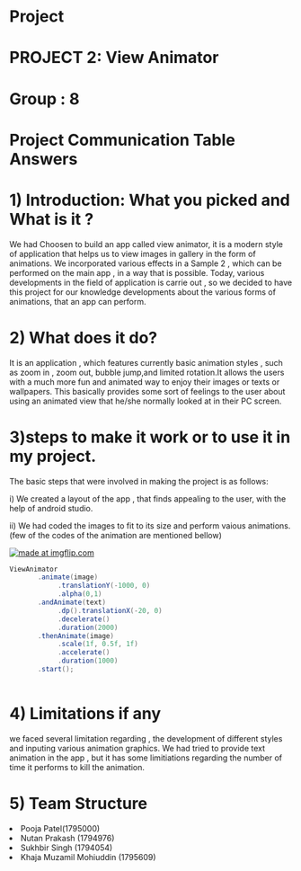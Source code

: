 # Project

# PROJECT 2: View Animator
# Group    : 8

# Project Communication Table Answers

# 1) Introduction: What you picked and What is it ?

We had Choosen to build an app called view animator, it is a modern style of application that helps us to view images in gallery in the form of animations. We incorporated various effects in a Sample 2 , which can be performed on the main app , in a way that is possible. Today, various developments in the field of application is carrie out , so we decided to have this project for our knowledge developments about the various forms of animations, that an app can perform.

# 2) What does it do?

It is an application , which features currently basic animation styles , such as zoom in , zoom out, bubble jump,and limited rotation.It allows the users with a much more fun and animated way to enjoy their images or texts or wallpapers. This basically provides some sort of feelings to the user about using an animated view that he/she normally looked at in their PC screen.

# 3)steps to make it work or to use it in my project.

The basic steps that were involved in making the project is as follows:
<p> i) We created a layout of the app , that finds appealing to the user, with the help of android studio.</p>
<p> ii) We had coded the images to fit to its size and perform vaious animations.(few of the codes of the animation are mentioned bellow)</p>

<a href="https://imgflip.com/gif/2mbgg0"><img src="https://i.imgflip.com/2mbgg0.gif" title="made at imgflip.com"/></a>

```java
ViewAnimator
       .animate(image)
            .translationY(-1000, 0)
            .alpha(0,1)
       .andAnimate(text)
            .dp().translationX(-20, 0)
            .decelerate()
            .duration(2000)
       .thenAnimate(image)
            .scale(1f, 0.5f, 1f)
            .accelerate()
            .duration(1000)
       .start();
       
```

# 4) Limitations if any 

we faced several limitation regarding , the development of different styles and inputing various animation graphics. We had tried to provide text animation in the app , but it has some limitiations regarding the number of time it performs to kill the animation.


# 5) Team Structure 

<li>Pooja Patel(1795000)</li>
<li>Nutan Prakash (1794976)</li>
<li>Sukhbir Singh (1794054)</li>
<li>Khaja Muzamil Mohiuddin (1795609)</li>

